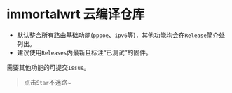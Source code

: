 # immortalwrt 云编译仓库

* 默认整合所有路由基础功能(`pppoe`、`ipv6`等)，其他功能均会在`Release`简介处列出。
* 建议使用`Releases`内最新且标注“已测试”的固件。

需要其他功能的可提交`Issue`。

> 点击`Star`不迷路~
